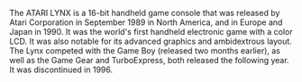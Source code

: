 The ATARI LYNX is a 16-bit handheld game console that was released by Atari Corporation in September 1989 in North America, and in Europe and Japan in 1990. It was the world's first handheld electronic game with a color LCD. It was also notable for its advanced graphics and ambidextrous layout. The Lynx competed with the Game Boy (released two months earlier), as well as the Game Gear and TurboExpress, both released the following year. It was discontinued in 1996.
